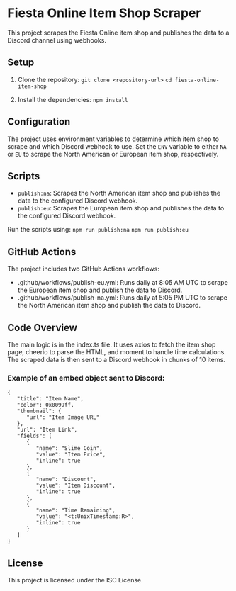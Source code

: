 # Fiesta Online Item Shop Scraper

This project scrapes the Fiesta Online item shop and publishes the data to a Discord channel using webhooks.

## Setup

1. Clone the repository:
   ```git clone <repository-url>```
   ```cd fiesta-online-item-shop```

2. Install the dependencies:
   ```npm install```

## Configuration

The project uses environment variables to determine which item shop to scrape and which Discord webhook to use. Set the `ENV` variable to either `NA` or `EU` to scrape the North American or European item shop, respectively.

## Scripts

- `publish:na`: Scrapes the North American item shop and publishes the data to the configured Discord webhook.
- `publish:eu`: Scrapes the European item shop and publishes the data to the configured Discord webhook.

Run the scripts using:
```npm run publish:na```
```npm run publish:eu```

## GitHub Actions

The project includes two GitHub Actions workflows:

- .github/workflows/publish-eu.yml: Runs daily at 8:05 AM UTC to scrape the European item shop and publish the data to Discord.
- .github/workflows/publish-na.yml: Runs daily at 5:05 PM UTC to scrape the North American item shop and publish the data to Discord.

## Code Overview

The main logic is in the index.ts file. It uses axios to fetch the item shop page, cheerio to parse the HTML, and moment to handle time calculations. The scraped data is then sent to a Discord webhook in chunks of 10 items.

### Example of an embed object sent to Discord:
```
{
   "title": "Item Name",
   "color": 0x0099ff,
   "thumbnail": {
      "url": "Item Image URL"
   },
   "url": "Item Link",
   "fields": [
      {
         "name": "Slime Coin",
         "value": "Item Price",
         "inline": true
      },
      {
         "name": "Discount",
         "value": "Item Discount",
         "inline": true
      },
      {
         "name": "Time Remaining",
         "value": "<t:UnixTimestamp:R>",
         "inline": true
      }
   ]
}
```
## License

This project is licensed under the ISC License.
